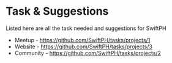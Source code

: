 # Task & Suggestions

Listed here are all the task needed and suggestions for SwiftPH

* Meetup - https://github.com/SwiftPH/tasks/projects/1
* Website - https://github.com/SwiftPH/tasks/projects/3
* Community - https://github.com/SwiftPH/tasks/projects/2
